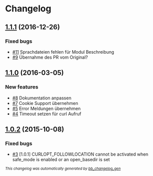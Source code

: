 # Changelog

## [1.1.1](https://github.com/BugBuster1701/contao-tivoka/issues?q=milestone%3A%221.1.1%22+is%3Aclosed) (2016-12-26)

### Fixed bugs

- [\#11](https://github.com/BugBuster1701/contao-tivoka/issues/11) Sprachdateien fehlen für Modul Beschreibung
- [\#9](https://github.com/BugBuster1701/contao-tivoka/issues/9) Übernahme des PR vom Original?

## [1.1.0](https://github.com/BugBuster1701/contao-tivoka/issues?q=milestone%3A%221.1.0%22+is%3Aclosed) (2016-03-05)

### New features

- [\#8](https://github.com/BugBuster1701/contao-tivoka/issues/8) Dokumentation anpassen
- [\#7](https://github.com/BugBuster1701/contao-tivoka/issues/7) Cookie Support übernehmen
- [\#5](https://github.com/BugBuster1701/contao-tivoka/issues/5) Error Meldungen übernehmen
- [\#4](https://github.com/BugBuster1701/contao-tivoka/issues/4) Timeout setzen für curl Aufruf

## [1.0.2](https://github.com/BugBuster1701/contao-tivoka/issues?q=milestone%3A%221.0.2%22+is%3Aclosed) (2015-10-08)

### Fixed bugs

- [\#3](https://github.com/BugBuster1701/contao-tivoka/issues/3) [1.0.1] CURLOPT_FOLLOWLOCATION cannot be activated when safe_mode is enabled or an open_basedir is set



<sub>*This changelog was automatically generated by [bb_changelog_gen](https://github.com/BugBuster1701/bb_changelog_gen)*</sub>
